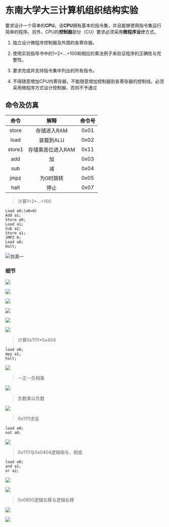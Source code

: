 # 东南大学大三计算机组织结构实验
要求设计一个简单的**CPU**。该**CPU**拥有基本的指令集，并且能够使用指令集运行简单的程序。另外，CPU的**控制器**部分（CU）要求必须采用**微程序设计**方式。

1. 独立设计微程序控制器及外围的各寄存器。

2. 使用实验指导书中的1+2+…+100和相应的乘法例子来验证程序的正确性与完整性。

3. 要求完成并支持指令集中列出的所有指令。

4. 不得随意增加CPU内寄存器，不能随意增加控制器到各寄存器的控制线。必须采用微程序方式设计控制器，否则不予通过

## 命令及仿真
|  命令  |       解释        | 命令号 |
| :----: | :---------------: | :----: |
| store  |    存储进入RAM    |  0x01  |
|  load  |     装载到ALU     |  0x02  |
| store1 | 存储乘高位进入RAM |  0x11  |
|  add   |        加         |  0x03  |
|  sub   |        减         |  0x04  |
|  jmpz  |     为0时跳转     |  0x05  |
|  halt  |       停止        |  0x07  |


 > 计算1+2+…+100

```assembly
Load a0;(a0=0)
Add a1;
Store a0;
Load a1;
Sub a2;
Store a1;
JMPZ 0;
Load a0;
Halt;
```

![仿真一](https://github.com/Morsen-wei/coa-design/blob/master/Snipaste_2020-04-03_08-58-19.png)
### 细节

![](https://github.com/Morsen-wei/coa-design/blob/master/Snipaste_2020-04-03_21-19-10.png)

![](https://github.com/Morsen-wei/coa-design/blob/master/Snipaste_2020-04-03_21-20-35.png)

![](https://github.com/Morsen-wei/coa-design/blob/master/Snipaste_2020-04-03_21-23-45.png)

![](https://github.com/Morsen-wei/coa-design/blob/master/Snipaste_2020-04-03_21-25-11.png)

![](https://github.com/Morsen-wei/coa-design/blob/master/Snipaste_2020-04-03_21-26-34.png)

![](https://github.com/Morsen-wei/coa-design/blob/master/Snipaste_2020-04-03_21-27-57.png)
>
>计算0x1111*0x404

```
load a0;
mpy a1;
halt;
```

![](https://github.com/Morsen-wei/coa-design/blob/master/Snipaste_2020-04-03_09-16-11.png)

>一正一负相乘

![](https://github.com/Morsen-wei/coa-design/blob/master/Snipaste_2020-04-03_21-04-38.png)

>负数乘以负数

![](https://github.com/Morsen-wei/coa-design/blob/master/Snipaste_2020-04-03_21-08-33.png)

>0x1111求反

```
load a0;
not a0;
```

![](https://github.com/Morsen-wei/coa-design/blob/master/Snipaste_2020-04-03_09-28-26.png)

>0x1111与0x0404逻辑相与，相或

```
load a0;
and a1;
or a2;
```

![](https://github.com/Morsen-wei/coa-design/blob/master/Snipaste_2020-04-03_13-11-28.png)

![](https://github.com/Morsen-wei/coa-design/blob/master/Snipaste_2020-04-03_13-45-42.png)

>0x0800逻辑左移与逻辑右移

![](https://github.com/Morsen-wei/coa-design/blob/master/Snipaste_2020-04-03_13-57-14.png)

![](https://github.com/Morsen-wei/coa-design/blob/master/Snipaste_2020-04-03_20-51-48.png)

